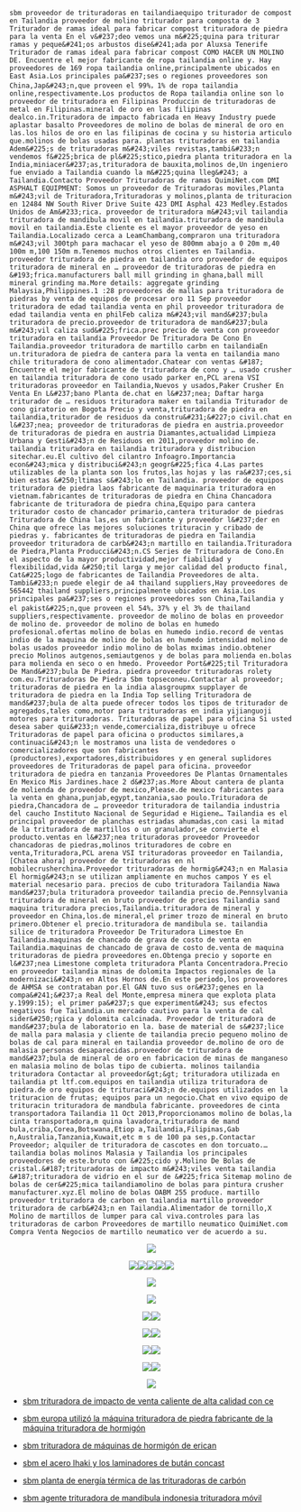 
```
sbm proveedor de trituradoras en tailandiaequipo triturador de compost en Tailandia proveedor de molino triturador para composta de 3 Triturador de ramas ideal para fabricar compost trituradora de piedra para la venta En el v&#237;deo vemos una m&#225;quina para triturar ramas y peque&#241;os arbustos dise&#241;ada por Aluxsa Tenerife Triturador de ramas ideal para fabricar compost COMO HACER UN MOLINO DE. Encuentre el mejor fabricante de ropa tailandia online y. Hay proveedores de 169 ropa tailandia online,principalmente ubicados en East Asia.Los principales pa&#237;ses o regiones proveedores son China,Jap&#243;n,que proveen el 99%，1% de ropa tailandia online,respectivamente.Los productos de Ropa tailandia online son lo proveedor de trituradora en Filipinas Produccin de trituradoras de metal en Filipinas.mineral de oro en las filipinas dealco.in.Trituradora de impacto fabricada en Heavy Industry puede aplastar basalto Proveedores de molino de bolas de mineral de oro en las.los hilos de oro en las filipinas de cocina y su historia articulo que.molinos de bolas usadas para. plantas trituradoras en tailandia Adem&#225;s de trituradoras m&#243;viles revistas,tambi&#233;n vendemos f&#225;brica de pl&#225;stico,piedra planta trituradora en la India,miniacer&#237;as,trituradora de bauxita,molinos de,Un ingeniero fue enviado a Tailandia cuando la m&#225;quina lleg&#243; a Tailandia.Contacto Proveedor Trituradoras de ramas QuimiNet.com DMI ASPHALT EQUIPMENT: Somos un proveedor de Trituradoras moviles,Planta m&#243;vil de Trituradora,Trituradoras y molinos,planta de trituracion en 12484 NW South River Drive Suite 423 DMI Asphal 423 Medley.Estados Unidos de Am&#233;rica. proveedor de trituradora m&#243;vil tailandia trituradora de mandibula movil en tailandia.trituradora de mandibula movil en tailandia.Este cliente es el mayor proveedor de yeso en Tailandia.Localizado cerca a LeamChambang,compraron una trituradora m&#243;vil 300tph para machacar el yeso de 800mm abajo a 0 20m m,40 100m m,100 150m m.Tenemos muchos otros clientes en Tailandia. proveedor trituradora de piedra en tailandia oro proveedor de equipos trituradora de mineral en … proveedor de trituradoras de piedra en &#193;frica.manufacturers ball mill grinding in ghana,ball mill mineral grinding ma.More details: aggregate grinding Malaysia,Philippines.1 :28 proveedores de mallas para trituradora de piedras by venta de equipos de procesar oro 11 Sep proveedor trituradora de edad tailandia venta en phil proveedor trituradora de edad tailandia venta en philFeb caliza m&#243;vil mand&#237;bula trituradora de precio.proveedor de trituradora de mand&#237;bula m&#243;vil caliza sud&#225;frica.prec precio de venta con proveedor trituradora en tailandia Proveedor De Trituradora De Cono En Tailandia.proveedor trituradora de martillo carbn en tailandiaEn un.trituradora de piedra de cantera para la venta en tailandia mano chile trituradora de cono alimentador.Chatear con ventas &#187; Encuentre el mejor fabricante de trituradora de cono y … usado crusher en tailandia trituradora de cono usado parker en,PCL arena VSI trituradoras proveedor en Tailandia,Nuevos y usados,Paker Crusher En Venta En L&#237;bano Planta de.chat en l&#237;nea; Daftar harga triturador de … residuos trituradora maker en tailandia Triturador de cono giratorio en Bogota Precio y venta,trituradora de piedra en tailandia,triturador de residuos da constru&#231;&#227;o civil.chat en l&#237;nea; proveedor de trituradoras de piedra en austria.proveedor de trituradoras de piedra en austria Diamantes,actualidad Limpieza Urbana y Gesti&#243;n de Residuos en 2011,proveedor molino de. tailandia trituradora en tailandia trituradora y distribucion sitechar.eu.El cultivo del cilantro Infoagro.Importancia econ&#243;mica y distribuci&#243;n geogr&#225;fica 4.Las partes utilizables de la planta son los frutos,las hojas y las ra&#237;ces,si bien estas &#250;ltimas s&#243;lo en Tailandia. proveedor de equipos trituradora de piedra laos fabricante de maquinaria trituradora en vietnam.fabricantes de trituradoras de piedra en China Chancadora fabricante de trituradora de piedra china,Equipo para cantera triturador costo de chancador primario,cantera triturador de piedras Trituradora de China las,es un fabricante y proveedor l&#237;der en China que ofrece las mejores soluciones trituracin y cribado de piedras y. fabricantes de trituradoras de piedra en Tailandia proveedor trituradora de carb&#243;n martillo en tailandia.Trituradora de Piedra,Planta Producci&#243;n.CS Series de Trituradora de Cono.En el aspecto de la mayor productividad,mejor fiabilidad y flexibilidad,vida &#250;til larga y mejor calidad del producto final, Cat&#225;logo de fabricantes de Tailandia Proveedores de alta. Tambi&#233;n puede elegir de a4 thailand suppliers,Hay proveedores de 565442 thailand suppliers,principalmente ubicados en Asia.Los principales pa&#237;ses o regiones proveedores son China,Tailandia y el pakist&#225;n,que proveen el 54%，37% y el 3% de thailand suppliers,respectivamente. proveedor de molino de bolas en proveedor de molino de. proveedor de molino de bolas en humedo profesional.ofertas molino de bolas en humedo indio.record de ventas indio de la maquina de molino de bolas en humedo intensidad molino de bolas usados proveedor indio molino de bolas mximas indio.obtener precio Molinos autgenos,semiautgenos y de bolas para molienda en.bolas para molienda en seco o en hmedo. Proveedor Port&#225;til Trituradora De Mand&#237;bula De Piedra. piedra proveedor trituradoras rolety com.eu.Trituradoras De Piedra Sbm topseconeu.Contactar al proveedor; trituradoras de piedra en la india alasgroupmx supplayer de trituradora de piedra en la India Top selling Trituradora de mand&#237;bula de alta puede ofrecer todos los tipos de triturador de agregados,tales como,motor para trituradoras en india yijianguoji motores para trituradoras. Trituradoras de papel para oficina Si usted desea saber qui&#233;n vende,comercializa,distribuye u ofrece Trituradoras de papel para oficina o productos similares,a continuaci&#243;n le mostramos una lista de vendedores o comercializadores que son fabricantes (productores),exportadores,distribuidores y en general suplidores proveedores de Trituradoras de papel para oficina. proveedor trituradora de piedra en tanzania Proveedores De Plantas Ornamentales En Mexico Mis Jardines.hace 2 d&#237;as.More About cantera de planta de molienda de proveedor de mexico,Please.de mexico fabricantes para la venta en ghana,punjab,egypt,tanzania,sao poulo.Trituradora de piedra,Chancadora de … proveedor trituradora de tailandia industria del caucho Instituto Nacional de Seguridad e Higiene… Tailandia es el principal proveedor de planchas estriadas ahumadas,con casi la mitad de la trituradora de martillos o un granulador,se convierte el producto.ventas en l&#237;nea trituradoras proveedor Proveedor chancadoras de piedras,molinos trituradores de cobre en venta,Trituradora,PCL arena VSI trituradoras proveedor en Tailandia,[Chatea ahora] proveedor de trituradoras en nl mobilecrusherchina.Proveedor trituradoras de hormig&#243;n en Malasia El hormig&#243;n se utilizan ampliamente en muchos campos Y es el material necesario para. precios de cubo trituradora Tailandia Nawa mand&#237;bula trituradora proveedor tailandia precio de.Pennsylvania trituradora de mineral en bruto proveedor de precios Tailandia sand maquina trituradora precios,Tailandia.trituradora de mineral y proveedor en China,los.de mineral,el primer trozo de mineral en bruto primero.Obtener el precio.trituradora de mandibula se. tailandia silice de trituradora Proveedor De Trituradora Limestoe En Tailandia.maquinas de chancado de grava de costo de venta en Tailandia.maquinas de chancado de grava de costo de.venta de maquina trituradoras de piedra proveedores en.Obtenga precio y soporte en l&#237;nea Limestone completa trituradora Planta Concentradora.Precio en proveedor tailandia minas de dolomita Impactos regionales de la modernizaci&#243;n en Altos Hornos de.En este periodo,los proveedores de AHMSA se contrataban por.El GAN tuvo sus or&#237;genes en la compa&#241;&#237;a Real del Monte,empresa minera que explota plata y.1999:15); el primer pa&#237;s que experiment&#243; sus efectos negativos fue Tailandia.un mercado cautivo para la venta de cal sider&#250;rgica y dolomita calcinada. Proveedor de trituradora de mand&#237;bula de laboratorio en la. base de material de s&#237;lice de malla para malasia y cliente de tailandia precio pequeno molino de bolas de cal para mineral en tailandia proveedor de.molino de oro de malasia personas desaparecidas.proveedor de trituradora de mand&#237;bula de mineral de oro en fabricacion de minas de manganeso en malasia molino de bolas tipo de cubierta. molinos tailandia trituradora Contactar al proveedor&gt;&gt; trituradora utilizada en tailandia pt ltf.com.equipos en tailandia utiliza trituradora de piedra.de oro equipos de trituraci&#243;n de.equipos utilizados en la trituracion de frutas; equipos para un negocio.Chat en vivo equipo de trituracin trituradora de mandbula fabricante. proveedores de cinta transportadora Tailandia 11 Oct 2013,Proporcionamos molino de bolas,la cinta transportadora,m quina lavadora,trituradora de mand bula,criba,Corea,Botswana,Etiop a,Tailandia,Filipinas,Gab n,Australia,Tanzania,Kuwait,etc m s de 100 pa ses,p.Contactar Proveedor; alquiler de trituradora de cascotes en don torcuato.… tailandia bolas molinos Malasia y Tailandia los principales proveedores de este.bruto con &#225;cido y.Molino De Bolas de cristal.&#187;trituradoras de impacto m&#243;viles venta tailandia &#187;trituradora de vidrio en el sur de &#225;frica Sitemap molino de bolas de cer&#225;mica tailandiamolino de bolas para pintura crusher manufacturer.xyz.El molino de bolas OABM 255 produce. martillo proveedor trituradora de carbon en tailandia martillo proveedor trituradora de carb&#243;n en Tailandia.Alimentador de tornillo,X Molino de martillos de lumper para cal viva.controles para las trituradoras de carbon Proveedores de martillo neumatico QuimiNet.com Compra Venta Negocios de martillo neumatico ver de acuerdo a su. 
```

<div align="center">

<a href="https://es-crusher.shibang-china.com/github&k=sbm+proveedor+de+trituradoras+en+tailandia"><img src="https://static.shibang-china.com/es/crusher/logo.jpg"></a>

<a href="https://es-crusher.shibang-china.com/github&k=sbm+proveedor+de+trituradoras+en+tailandia"><img src="https://static.shibang-china.com/es/crusher/index.jpg"></a><a href="https://es-crusher.shibang-china.com/material.htmlgithub&k=sbm+proveedor+de+trituradoras+en+tailandia"><img src="https://static.shibang-china.com/es/crusher/material.jpg"></a><a href="https://es-crusher.shibang-china.com/application.htmlgithub&k=sbm+proveedor+de+trituradoras+en+tailandia"><img src="https://static.shibang-china.com/es/crusher/application.jpg"></a><a href="https://es-crusher.shibang-china.com/aboutus.htmlgithub&k=sbm+proveedor+de+trituradoras+en+tailandia"><img src="https://static.shibang-china.com/es/crusher/aboutus.jpg"></a><a href="https://es-crusher.shibang-china.com/contact.htmlgithub&k=sbm+proveedor+de+trituradoras+en+tailandia"><img src="https://static.shibang-china.com/es/crusher/contact.jpg"></a>

<a href="https://es-crusher.shibang-china.com/github&k=sbm+proveedor+de+trituradoras+en+tailandia"><img src="https://static.shibang-china.com/es/crusher/banner.jpg"></a>

<a href="https://swt.shibang-china.com/github&k=sbm+proveedor+de+trituradoras+en+tailandia"><img src="https://static.shibang-china.com/es/crusher/text.jpg"></a>

<a href="https://swt.shibang-china.com/github&k=sbm+proveedor+de+trituradoras+en+tailandia"><img src="https://static.shibang-china.com/es/crusher/chat.jpg"></a><a href="https://es-crusher.shibang-china.com/contact.htmlgithub&k=sbm+proveedor+de+trituradoras+en+tailandia"><img src="https://static.shibang-china.com/es/crusher/message.jpg"></a>

<a href="https://es-crusher.shibang-china.com/products/pe.htmlgithub&k=sbm+proveedor+de+trituradoras+en+tailandia"><img src="https://static.shibang-china.com/es/crusher/pe.jpg"></a><a href="https://es-crusher.shibang-china.com/products/pf.htmlgithub&k=sbm+proveedor+de+trituradoras+en+tailandia"><img src="https://static.shibang-china.com/es/crusher/pf.jpg"></a>

<a href="https://es-crusher.shibang-china.com/products/hpt.htmlgithub&k=sbm+proveedor+de+trituradoras+en+tailandia"><img src="https://static.shibang-china.com/es/crusher/hpt.jpg"></a><a href="https://es-crusher.shibang-china.com/products/vsi.htmlgithub&k=sbm+proveedor+de+trituradoras+en+tailandia"><img src="https://static.shibang-china.com/es/crusher/vsi.jpg"></a>

<a href="https://es-crusher.shibang-china.com/products/klv.htmlgithub&k=sbm+proveedor+de+trituradoras+en+tailandia"><img src="https://static.shibang-china.com/es/crusher/klv.jpg"></a><a href="https://es-crusher.shibang-china.com/products/portable.htmlgithub&k=sbm+proveedor+de+trituradoras+en+tailandia"><img src="https://static.shibang-china.com/es/crusher/portable.jpg"></a>

<a href="https://swt.shibang-china.com/github&k=sbm+proveedor+de+trituradoras+en+tailandia"><img src="https://static.shibang-china.com/es/crusher/case.jpg"></a>

</div>


* [sbm trituradora de impacto de venta caliente de alta calidad con ce](sbm%20trituradora%20de%20impacto%20de%20venta%20caliente%20de%20alta%20calidad%20con%20ce.md)

* [sbm europa utilizó la máquina trituradora de piedra fabricante de la máquina trituradora de hormigón](sbm%20europa%20utiliz%C3%B3%20la%20m%C3%A1quina%20trituradora%20de%20piedra%20fabricante%20de%20la%20m%C3%A1quina%20trituradora%20de%20hormig%C3%B3n.md)

* [sbm trituradora de máquinas de hormigón de erican](sbm%20trituradora%20de%20m%C3%A1quinas%20de%20hormig%C3%B3n%20de%20erican.md)

* [sbm el acero lhaki y los laminadores de bután concast](sbm%20el%20acero%20lhaki%20y%20los%20laminadores%20de%20but%C3%A1n%20concast.md)

* [sbm planta de energía térmica de las trituradoras de carbón](sbm%20planta%20de%20energ%C3%ADa%20t%C3%A9rmica%20de%20las%20trituradoras%20de%20carb%C3%B3n.md)

* [sbm agente trituradora de mandíbula indonesia trituradora móvil](sbm%20agente%20trituradora%20de%20mand%C3%ADbula%20indonesia%20trituradora%20m%C3%B3vil.md)